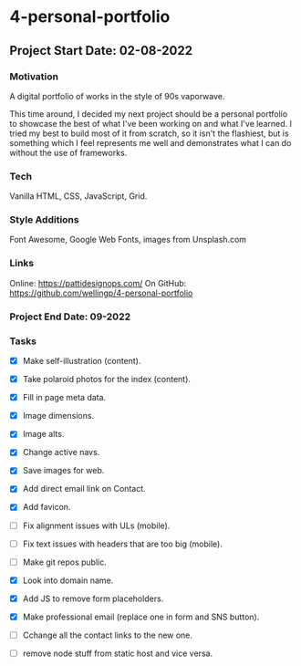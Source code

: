 # 4-personal-portfolio

## Project Start Date: 02-08-2022

### Motivation

A digital portfolio of works in the style of 90s vaporwave.

This time around, I decided my next project should be a personal portfolio to showcase the best of what I've been working on and what I've learned. I tried my best to build most of it from scratch, so it isn't the flashiest, but is something which I feel represents me well and demonstrates what I can do without the use of frameworks. 

### Tech
Vanilla HTML, CSS, JavaScript, Grid.

### Style Additions
Font Awesome, Google Web Fonts, images from Unsplash.com

### Links

Online: https://pattidesignops.com/
On GitHub: https://github.com/wellingp/4-personal-portfolio

### Project End Date: 09-2022

### Tasks

- [x] Make self-illustration (content).
- [x] Take polaroid photos for the index (content).
- [x] Fill in page meta data.
- [x] Image dimensions.
- [x] Image alts.
- [x] Change active navs.
- [x] Save images for web.
- [x] Add direct email link on Contact.
- [x] Add favicon.
- [ ] Fix alignment issues with ULs (mobile).
- [ ] Fix text issues with headers that are too big (mobile).
- [ ] Make git repos public.
- [x] Look into domain name.
- [x] Add JS to remove form placeholders.
- [x] Make professional email (replace one in form and SNS button).

- [ ] Cchange all the contact links to the new one.
- [ ] remove node stuff from static host and vice versa.
